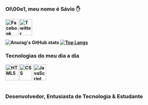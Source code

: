 ### Ol\00e1, meu nome é <b>Sávio<b> ✋

<div style="display: inline block"> 
<a href="https://facebook.com/saviodeveloper" target="_blank"> <img height="50" width="40" align="center" alt="Facebook" src="https://cdn.jsdelivr.net/gh/devicons/devicon/icons/facebook/facebook-original.svg"> </a>
<a href="https://twitter.com/saviodeveloper" target="_blank"> <img height="50" width="40" align="center" alt="Twitter" src="https://cdn.jsdelivr.net/gh/devicons/devicon/icons/twitter/twitter-original.svg"> </a>
</div>

![Anurag's GitHub stats](https://github-readme-stats.vercel.app/api?username=SAV10DEVELOPER&show_icons=true&theme=dark)
[![Top Langs](https://github-readme-stats.vercel.app/api/top-langs/?username=SAV10DEVELOPER&layout=compact)](https://github.com/anuraghazra/github-readme-stats)

### Tecnologias do meu dia a dia
<div style="display: inline block">
  <img height="50" width="40" align="center" alt="HTML5" src="https://cdn.jsdelivr.net/gh/devicons/devicon/icons/html5/html5-original.svg" />
  <img height="50" width="40" align="center" alt="CSS" src="https://cdn.jsdelivr.net/gh/devicons/devicon/icons/css3/css3-original.svg" />
  <img height="50" width="40" align="center" alt="JavaScript" src="https://cdn.jsdelivr.net/gh/devicons/devicon/icons/javascript/javascript-original.svg" />
</div> <br/>

### Desenvolvedor, Entusiasta de Tecnologia & Estudante
